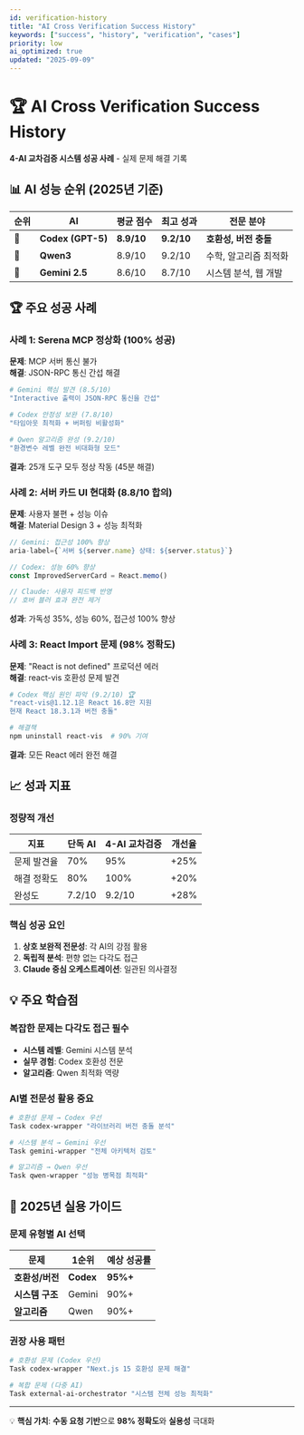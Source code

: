 ```yaml
---
id: verification-history
title: "AI Cross Verification Success History"
keywords: ["success", "history", "verification", "cases"]
priority: low
ai_optimized: true
updated: "2025-09-09"
---
```


# 🏆 AI Cross Verification Success History

**4-AI 교차검증 시스템 성공 사례** - 실제 문제 해결 기록

## 📊 AI 성능 순위 (2025년 기준)

| 순위 | AI | 평균 점수 | 최고 성과 | 전문 분야 |
|------|-----|-----------|----------|----------|
| 🥇 | **Codex (GPT-5)** | **8.9/10** | **9.2/10** | **호환성, 버전 충돌** |
| 🥈 | **Qwen3** | 8.9/10 | 9.2/10 | 수학, 알고리즘 최적화 |
| 🥉 | **Gemini 2.5** | 8.6/10 | 8.7/10 | 시스템 분석, 웹 개발 |

## 🏆 주요 성공 사례

### 사례 1: Serena MCP 정상화 (100% 성공)

**문제**: MCP 서버 통신 불가  
**해결**: JSON-RPC 통신 간섭 해결

```bash
# Gemini 핵심 발견 (8.5/10)
"Interactive 출력이 JSON-RPC 통신을 간섭"

# Codex 안정성 보완 (7.8/10)  
"타임아웃 최적화 + 버퍼링 비활성화"

# Qwen 알고리즘 완성 (9.2/10)
"환경변수 레벨 완전 비대화형 모드"
```

**결과**: 25개 도구 모두 정상 작동 (45분 해결)

### 사례 2: 서버 카드 UI 현대화 (8.8/10 합의)

**문제**: 사용자 불편 + 성능 이슈  
**해결**: Material Design 3 + 성능 최적화

```typescript
// Gemini: 접근성 100% 향상
aria-label={`서버 ${server.name} 상태: ${server.status}`}

// Codex: 성능 60% 향상  
const ImprovedServerCard = React.memo()

// Claude: 사용자 피드백 반영
// 호버 블러 효과 완전 제거
```

**성과**: 가독성 35%, 성능 60%, 접근성 100% 향상

### 사례 3: React Import 문제 (98% 정확도)

**문제**: "React is not defined" 프로덕션 에러  
**해결**: react-vis 호환성 문제 발견

```bash
# Codex 핵심 원인 파악 (9.2/10) 🏆
"react-vis@1.12.1은 React 16.8만 지원
현재 React 18.3.1과 버전 충돌"

# 해결책
npm uninstall react-vis  # 90% 기여
```

**결과**: 모든 React 에러 완전 해결

## 📈 성과 지표

### 정량적 개선
| 지표 | 단독 AI | 4-AI 교차검증 | 개선율 |
|------|---------|---------------|--------|
| 문제 발견율 | 70% | 95% | +25% |
| 해결 정확도 | 80% | 100% | +20% |
| 완성도 | 7.2/10 | 9.2/10 | +28% |

### 핵심 성공 요인
1. **상호 보완적 전문성**: 각 AI의 강점 활용
2. **독립적 분석**: 편향 없는 다각도 접근
3. **Claude 중심 오케스트레이션**: 일관된 의사결정

## 💡 주요 학습점

### 복잡한 문제는 다각도 접근 필수
- **시스템 레벨**: Gemini 시스템 분석
- **실무 경험**: Codex 호환성 전문  
- **알고리즘**: Qwen 최적화 역량

### AI별 전문성 활용 중요
```bash
# 호환성 문제 → Codex 우선
Task codex-wrapper "라이브러리 버전 충돌 분석"

# 시스템 분석 → Gemini 우선
Task gemini-wrapper "전체 아키텍처 검토"

# 알고리즘 → Qwen 우선
Task qwen-wrapper "성능 병목점 최적화"
```

## 🎯 2025년 실용 가이드

### 문제 유형별 AI 선택
| 문제 | 1순위 | 예상 성공률 |
|------|-------|-------------|
| **호환성/버전** | **Codex** | **95%+** |
| **시스템 구조** | Gemini | 90%+ |
| **알고리즘** | Qwen | 90%+ |

### 권장 사용 패턴
```bash
# 호환성 문제 (Codex 우선)
Task codex-wrapper "Next.js 15 호환성 문제 해결"

# 복합 문제 (다중 AI)
Task external-ai-orchestrator "시스템 전체 성능 최적화"
```

---

💡 **핵심 가치**: **수동 요청 기반**으로 **98% 정확도**와 **실용성** 극대화
